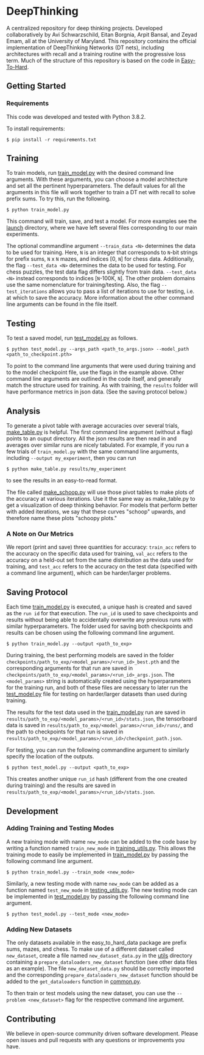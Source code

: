 # DeepThinking 
A centralized repository for deep thinking projects. Developed collaboratively by Avi Schwarzschild, Eitan Borgnia, Arpit Bansal, and Zeyad Emam, all at the University of Maryland. This repository contains the official implementation of DeepThinking Networks (DT nets), including architectures with recall and a training routine with the progressive loss term. Much of the structure of this repository is based on the code in [Easy-To-Hard](http://github.com/aks2203/easy-to-hard).

[comment]: <> (introduced in Thinking Deeper With Recurrent Networks: Logical Extrapolation Without Overthinking)

## Getting Started

### Requirements
This code was developed and tested with Python 3.8.2.

To install requirements:

```$ pip install -r requirements.txt```

## Training 

To train models, run [train_model.py](train_model.py) with the desired command line arguments. With these arguments, you can choose a model architecture and set all the pertinent hyperparameters. The default values for all the arguments in this file will work together to train a DT net with recall to solve prefix sums. To try this, run the following.

```$ python train_model.py```

This command will train, save, and test a model. For more examples see the [launch](launch) directory, where we have left several files corresponding to our main experiments.

The optional commandline argument `--train_data <N>` determines the data to be used for training. Here, `N` is an integer that corresponds to `N`-bit strings for prefix sums, `N` x `N` mazes, and indices [0, `N`] for chess data. Additionally, the flag `--test_data <N>` determines the data to be used for testing. For chess puzzles, the test data flag differs slightly from train data. `--test_data <N>` instead corresponds to indices [`N`-100K, `N`]. The other problem domains use the same nomenclature for training/testing. Also, the flag `--test_iterations` allows you to pass a list of iterations to use for testing, i.e. at which to save the accuracy. More information about the other command line arguments can be found in the file itself.

## Testing

To test a saved model, run [test_model.py](test_model.py) as follows. 

```$ python test_model.py --args_path <path_to_args.json> --model_path <path_to_checkpoint.pth>```

To point to the command line arguments that were used during training and to the model checkpoint file, use the flags in the example above. Other command line arguments are outlined in the code itself, and generally match the structure used for training. As with training, the `results` folder will have performance metrics in json data. (See the saving protocol below.)

## Analysis

To generate a pivot table with average accuracies over several trials, [make_table.py](data_analysis/make_table.py) is helpful. The first command line argument (without a flag) points to an ouput directory. All the json results are then read in and averages over similar runs are nicely tabulated. For example, if you run a few trials of `train_model.py` with the same command line arguments, including `--output my_experiment`, then you can run 

```$ python make_table.py results/my_experiment```

to see the results in an easy-to-read format.

The file called [make_schoop.py](data_analysis/make_schoop.py) will use those pivot tables to make plots of the accuracy at various iterations. Use it the same way as make_table.py to get a visualization of deep thinking behavior. For models that perform better with added iterations, we say that these curves "schoop" upwards, and therefore name these plots "schoopy plots."

### A Note on Our Metrics

We report (print and save) three quantities for accuracy: `train_acc` refers to the accuracy on the specific data used for training, `val_acc` refers to the accuracy on a held-out set from the same distribution as the data used for training, and `test_acc` refers to the accuracy on the test data (specified with a command line argument), which can be harder/larger problems.


## Saving Protocol

Each time [train_model.py](train_model.py) is executed, a unique hash is created and saved as the `run id` for that execution. The `run_id` is used to save checkpoints and results without being able to accidentally overwrite any previous runs with similar hyperparameters. The folder used for saving both checkpoints and results can be chosen using the following command line argument.

```$ python train_model.py --output <path_to_exp>```

During training, the best performing models are saved in the folder `checkpoints/path_to_exp/<model_params>/<run_id>_best.pth` and the corresponding arguments for that run are saved in `checkpoints/path_to_exp/<model_params>/<run_id>_args.json`. The `<model_params>` string is automatically created using the hyperparameters for the training run, and both of these files are necessary to later run the [test_model.py](test_model.py) file for testing on harder/larger datasets than used during training. 

The results for the test data used in the [train_model.py](train_mode.py) run are saved in `results/path_to_exp/<model_params>/<run_id>/stats.json`, the tensorboard data is saved in `results/path_to_exp/<model_params>/<run_id>/runs/`, and the path to checkpoints for that run is saved in `results/path_to_exp/<model_params>/<run_id>/checkpoint_path.json`.

For testing, you can run the following commandline argument to similarly specify the location of the outputs.

```$ python test_model.py --output <path_to_exp>```

This creates another unique `run_id` hash (different from the one created during training) and the results are saved in `results/path_to_exp/<model_params>/<run_id>/stats.json`.

## Development

### Adding Training and Testing Modes

A new training mode with name `new_mode` can be added to the code base by writing a function named `train_new_mode` in [training_utils.py](training_utils.py). This allows the training mode to easily be implemented in [train_model.py](train_model.py) by passing the following command line argument.

```$ python train_model.py --train_mode <new_mode>```

Similarly, a new testing mode with name `new_mode` can be added as a function named `test_new_mode` in [testing_utils.py](testing_utils.py). The new testing mode can be implemented in [test_model.py](test_model.py) by passing the following command line argument.

```$ python test_model.py --test_mode <new_mode>```

### Adding New Datasets

The only datasets available in the easy_to_hard_data package are prefix sums, mazes, and chess. To make use of a different dataset called `new_dataset`, create a file named `new_dataset_data.py` in the [utils](utils) directory containing a `prepare_dataloaders_new_dataset` function (see other data files as an example). The file `new_dataset_data.py` should be correctly imported and the corresponding `prepare_dataloaders_new_dataset` function should be added to the `get_dataloaders` function in [common.py](utils/common.py).

To then train or test models using the new dataset, you can use the `--problem <new_dataset>` flag for the respective command line argument.

## Contributing

We believe in open-source community driven software development. Please open issues and pull requests with any questions or improvements you have.


